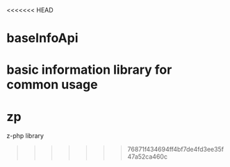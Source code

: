 <<<<<<< HEAD
# baseInfoApi
basic information library for common usage
=======
# zp
z-php library
>>>>>>> 76871f434694ff4bf7de4fd3ee35f47a52ca460c
